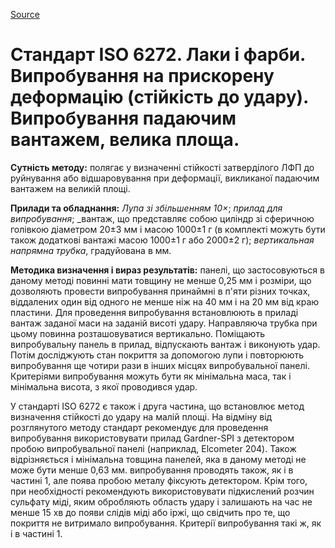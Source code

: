
[Source](http://vseokraskah.net/standart-iso-6272 "Permalink to Стандарт ISO 6272. Лаки и краски. Испытания на ускоренную деформацию (стойкость к удару). Испытания падающим грузом, большая площадь.")

# Стандарт ISO 6272. Лаки і фарби. Випробування на прискорену деформацію (стійкість до удару). Випробування падаючим вантажем, велика площа.

**Сутність методу:** полягає у визначенні стійкості затверділого  ЛФП до руйнування або відшаровування при деформації, викликаної падаючим вантажем на великій площі.

**Прилади та обладнання:** _Лупа зі збільшенням 10×_; _прилад для випробування_;  _вантаж, що представляє собою циліндр зі сферичною голівкою діаметром 20±3 мм і масою 1000±1 г (в комплекті можуть бути також додаткові вантажі масою 1000±1 г або 2000±2 г); _вертикальная напрямна трубка_, градуйована в мм.

**Методика визначення і вираз результатів:** панелі, що застосовуються в даному методі повинні мати товщину не менше 0,25 мм і розміри, що дозволяють провести випробування принаймні в п'яти різних точках, віддалених один від одного не менше ніж на 40 мм і на 20 мм від краю пластини. Для проведення випробування встановлюють в приладі вантаж заданої маси на заданій висоті удару. Направляюча трубка при цьому повинна розташовуватися вертикально. Поміщають випробувальну панель в прилад, відпускають вантаж і виконують удар. Потім досліджують стан покриття за допомогою лупи і повторюють випробування ще чотири рази в інших місцях випробувальної панелі. Критеріями випробування можуть бути як мінімальна маса, так і мінімальна висота, з якої проводився удар.

У стандарті ISO 6272 є також і друга частина, що встановлює метод визначення стійкості до удару на малій площі. На відміну від розглянутого методу стандарт рекомендує для проведення випробування використовувати прилад Gardner-SPI з детектором пробою випробувальної панелі (наприклад, Elcometer 204). Також відрізняється і мінімальна товщина панелей, яка в даному методі не може бути менше 0,63 мм. випробування проводять також, як і в частині 1, але поява пробою металу фіксують детектором. Крім того, при необхідності рекомендують використовувати підкислений розчин сульфату міді, яким обробляють область удару і залишають на час не менше 15 хв до появи слідів міді або іржі, що свідчить про те, що покриття не витримало випробування. Критерії випробування такі ж, як і в частині 1.
  
